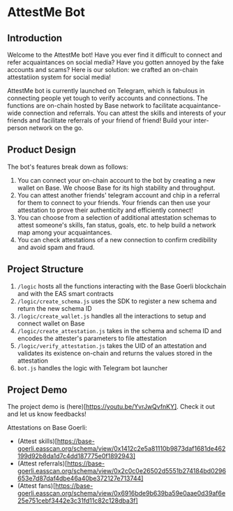 # AttestMe Bot 

## Introduction 

Welcome to the AttestMe bot! Have you ever find it difficult to connect and refer acquaintances on social media? Have you gotten annoyed by the fake accounts and scams? Here is our solution: we crafted an on-chain attestatiion system for social media! 

AttestMe bot is currently launched on Telegram, which is fabulous in connecting people yet tough to verify accounts and connections. The functions are on-chain hosted by Base network to facilitate acquaintance-wide connection and referrals. You can attest the skills and interests of your friends and facilitate referrals of your friend of friend! Build your inter-person network on the go. 

## Product Design 

The bot's features break down as follows: 

1. You can connect your on-chain account to the bot by creating a new wallet on Base. We choose Base for its high stability and throughput. 
2. You can attest another friends' telegram account and chip in a referral for them to connect to your friends. Your friends can then use your attestation to prove their authenticity and efficiently connect! 
3. You can choose from a selection of additional attestation schemas to attest someone's skills, fan status, goals, etc. to help build a network map among your acquaintances. 
4. You can check attestations of a new connection to confirm credibility and avoid spam and fraud. 

## Project Structure 

1. `/logic` hosts all the functions interacting with the Base Goerli blockchain and with the EAS smart contracts 
2. `/logic/create_schema.js` uses the SDK to register a new schema and return the new schema ID 
3. `/logic/create_wallet.js` handles all the interactions to setup and connect wallet on Base
4. `/logic/create_attestation.js` takes in the schema and schema ID and encodes the attester's parameters to file attestation 
5. `/logic/verify_attestation.js` takes the UID of an attestation and validates its existence on-chain and returns the values stored in the attestation 
6. `bot.js` handles the logic with Telegram bot launcher

## Project Demo

The project demo is (here)[https://youtu.be/YvrJwQvfnKY]. Check it out and let us know feedbacks! 

Attestations on Base Goerli: 
- (Attest skills)[https://base-goerli.easscan.org/schema/view/0x1412c2e5a81110b9873daf1681de462199d92b8da1d7c4dd187775e0f1892943]
- (Attest referrals)[https://base-goerli.easscan.org/schema/view/0x2c0c0e26502d5551b274184bd0296653e7d87daf4dbe46a40be372127e713744]
- (Attest fans)[https://base-goerli.easscan.org/schema/view/0x6916bde9b639ba59e0aae0d39af6e25e751cebf3442e3c31fd11c82c128dba3f]
